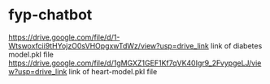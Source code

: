 # fyp-chatbot
https://drive.google.com/file/d/1-Wtswoxfcii9tHYojzO0sVHOpgxwTdWz/view?usp=drive_link
link of diabetes model.pkl file
https://drive.google.com/file/d/1gMGXZ1GEF1Kf7qVK40Igr9_2FvypgeLJ/view?usp=drive_link
link of heart-model.pkl file
